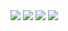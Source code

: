 <img src="https://codecov.io/gh/ev1gilatio/Pipeline/branch/master/graph/badge.svg?token=BKTMNPRA7J"/> 

<img src="https://codecov.io/gh/ev1gilatio/Pipeline/graphs/sunburst.svg?token=BKTMNPRA7J"/> 

<img src="https://codecov.io/gh/ev1gilatio/Pipeline/graphs/tree.svg?token=BKTMNPRA7J"/> 

<img src="https://sonarcloud.io/api/project_badges/measure?project=ev1gilatio_Pipeline&metric=alert_status"/>
